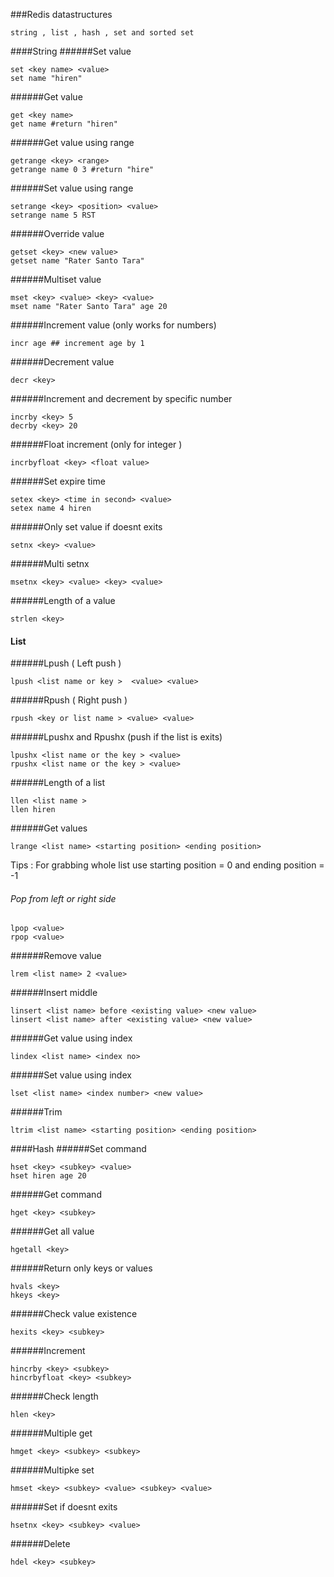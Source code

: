 ###Redis datastructures
```
string , list , hash , set and sorted set
```
####String
######Set value
```
set <key name> <value>
set name "hiren"
```
######Get value
```
get <key name>
get name #return "hiren"
```
######Get value using range
```
getrange <key> <range>
getrange name 0 3 #return "hire"
```
######Set value using range
```
setrange <key> <position> <value> 
setrange name 5 RST
```
######Override value
```
getset <key> <new value>
getset name "Rater Santo Tara"
```
######Multiset value
```
mset <key> <value> <key> <value>
mset name "Rater Santo Tara" age 20
```
######Increment value (only works for numbers)
```
incr age ## increment age by 1
```
######Decrement value
```
decr <key>
```
######Increment and decrement by specific number
```
incrby <key> 5
decrby <key> 20
```
######Float increment (only for integer )
```
incrbyfloat <key> <float value> 
```
######Set expire time
```
setex <key> <time in second> <value>
setex name 4 hiren
```
######Only set value if doesnt exits
```
setnx <key> <value>
```
######Multi setnx
```
msetnx <key> <value> <key> <value>
```
######Length of a value
```
strlen <key>
```

#### List
######Lpush ( Left push )
```
lpush <list name or key >  <value> <value>
```
######Rpush ( Right push )
```
rpush <key or list name > <value> <value>
```
######Lpushx and Rpushx (push if the list is exits)
```
lpushx <list name or the key > <value>
rpushx <list name or the key > <value>
```
######Length of a list
```
llen <list name >
llen hiren
```
######Get values
```
lrange <list name> <starting position> <ending position>
```
Tips : For grabbing whole list use starting position = 0 and ending position = -1 

###### Pop from left or right side
```
lpop <value>
rpop <value>
```
######Remove value
```
lrem <list name> 2 <value>
```
######Insert middle 
```
linsert <list name> before <existing value> <new value>
linsert <list name> after <existing value> <new value>
```
######Get value using index
```
lindex <list name> <index no>
```
######Set value using index
```
lset <list name> <index number> <new value>
```
######Trim
```
ltrim <list name> <starting position> <ending position>
```
####Hash
######Set command
```
hset <key> <subkey> <value>
hset hiren age 20
```
######Get command
```
hget <key> <subkey>
```
######Get all value
```
hgetall <key>
```
######Return only keys or values
```
hvals <key>
hkeys <key>
```
######Check value existence 
```
hexits <key> <subkey>
```
######Increment
```
hincrby <key> <subkey>
hincrbyfloat <key> <subkey>
```
######Check length
```
hlen <key>
```
######Multiple get
```
hmget <key> <subkey> <subkey>
```
######Multipke set
```
hmset <key> <subkey> <value> <subkey> <value>
```
######Set if doesnt exits
```
hsetnx <key> <subkey> <value>
```
######Delete
```
hdel <key> <subkey>
```

















